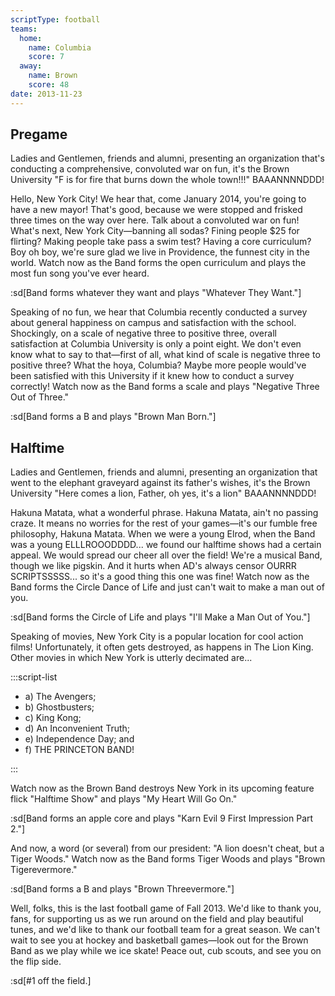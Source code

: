 ```yaml
---
scriptType: football
teams:
  home:
    name: Columbia
    score: 7
  away:
    name: Brown
    score: 48
date: 2013-11-23
---
```


## Pregame

Ladies and Gentlemen, friends and alumni, presenting an organization that's conducting a comprehensive, convoluted war on fun, it's the Brown University "F is for fire that burns down the whole town!!!" BAAANNNNDDD!

Hello, New York City! We hear that, come January 2014, you're going to have a new mayor! That's good, because we were stopped and frisked three times on the way over here. Talk about a convoluted war on fun! What's next, New York City—banning all sodas? Fining people $25 for flirting? Making people take pass a swim test? Having a core curriculum? Boy oh boy, we're sure glad we live in Providence, the funnest city in the world. Watch now as the Band forms the open curriculum and plays the most fun song you've ever heard.

:sd[Band forms whatever they want and plays "Whatever They Want."]

Speaking of no fun, we hear that Columbia recently conducted a survey about general happiness on campus and satisfaction with the school. Shockingly, on a scale of negative three to positive three, overall satisfaction at Columbia University is only a point eight. We don't even know what to say to that—first of all, what kind of scale is negative three to positive three? What the hoya, Columbia? Maybe more people would've been satisfied with this University if it knew how to conduct a survey correctly! Watch now as the Band forms a scale and plays "Negative Three Out of Three."

:sd[Band forms a B and plays "Brown Man Born."]

## Halftime

Ladies and Gentlemen, friends and alumni, presenting an organization that went to the elephant graveyard against its father's wishes, it's the Brown University "Here comes a lion, Father, oh yes, it's a lion" BAAANNNNDDD!

Hakuna Matata, what a wonderful phrase. Hakuna Matata, ain't no passing craze. It means no worries for the rest of your games—it's our fumble free philosophy, Hakuna Matata. When we were a young Elrod, when the Band was a young ELLLROOODDDD... we found our halftime shows had a certain appeal. We would spread our cheer all over the field! We're a musical Band, though we like pigskin. And it hurts when AD's always censor OURRR SCRIPTSSSSS... so it's a good thing this one was fine! Watch now as the Band forms the Circle Dance of Life and just can't wait to make a man out of you.

:sd[Band forms the Circle of Life and plays "I'll Make a Man Out of You."]

Speaking of movies, New York City is a popular location for cool action films! Unfortunately, it often gets destroyed, as happens in The Lion King. Other movies in which New York is utterly decimated are...

:::script-list

- a) The Avengers;
- b) Ghostbusters;
- c) King Kong;
- d) An Inconvenient Truth;
- e) Independence Day; and
- f) THE PRINCETON BAND!

:::

Watch now as the Brown Band destroys New York in its upcoming feature flick "Halftime Show" and plays "My Heart Will Go On."

:sd[Band forms an apple core and plays "Karn Evil 9 First Impression Part 2."]

And now, a word (or several) from our president: "A lion doesn't cheat, but a Tiger Woods." Watch now as the Band forms Tiger Woods and plays "Brown Tigerevermore."

:sd[Band forms a B and plays "Brown Threevermore."]

Well, folks, this is the last football game of Fall 2013. We'd like to thank you, fans, for supporting us as we run around on the field and play beautiful tunes, and we'd like to thank our football team for a great season. We can't wait to see you at hockey and basketball games—look out for the Brown Band as we play while we ice skate! Peace out, cub scouts, and see you on the flip side.

:sd[#1 off the field.]

